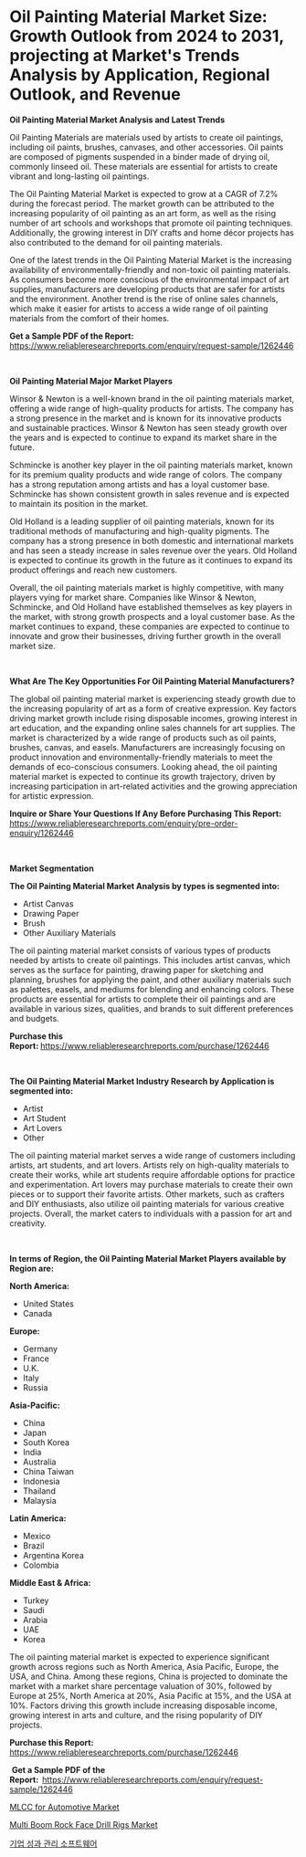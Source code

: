 <p><h1>Oil Painting Material Market Size: Growth Outlook from 2024 to 2031, projecting at Market's Trends Analysis by Application, Regional Outlook, and Revenue</h1></p><p><strong>Oil Painting Material Market Analysis and Latest Trends</strong></p>
<p><p>Oil Painting Materials are materials used by artists to create oil paintings, including oil paints, brushes, canvases, and other accessories. Oil paints are composed of pigments suspended in a binder made of drying oil, commonly linseed oil. These materials are essential for artists to create vibrant and long-lasting oil paintings.</p><p>The Oil Painting Material Market is expected to grow at a CAGR of 7.2% during the forecast period. The market growth can be attributed to the increasing popularity of oil painting as an art form, as well as the rising number of art schools and workshops that promote oil painting techniques. Additionally, the growing interest in DIY crafts and home décor projects has also contributed to the demand for oil painting materials.</p><p>One of the latest trends in the Oil Painting Material Market is the increasing availability of environmentally-friendly and non-toxic oil painting materials. As consumers become more conscious of the environmental impact of art supplies, manufacturers are developing products that are safer for artists and the environment. Another trend is the rise of online sales channels, which make it easier for artists to access a wide range of oil painting materials from the comfort of their homes.</p></p>
<p><strong>Get a Sample PDF of the Report:&nbsp;</strong> <a href="https://www.reliableresearchreports.com/enquiry/request-sample/1262446">https://www.reliableresearchreports.com/enquiry/request-sample/1262446</a></p>
<p>&nbsp;</p>
<p><strong>Oil Painting Material Major Market Players</strong></p>
<p><p>Winsor & Newton is a well-known brand in the oil painting materials market, offering a wide range of high-quality products for artists. The company has a strong presence in the market and is known for its innovative products and sustainable practices. Winsor & Newton has seen steady growth over the years and is expected to continue to expand its market share in the future.</p><p>Schmincke is another key player in the oil painting materials market, known for its premium quality products and wide range of colors. The company has a strong reputation among artists and has a loyal customer base. Schmincke has shown consistent growth in sales revenue and is expected to maintain its position in the market.</p><p>Old Holland is a leading supplier of oil painting materials, known for its traditional methods of manufacturing and high-quality pigments. The company has a strong presence in both domestic and international markets and has seen a steady increase in sales revenue over the years. Old Holland is expected to continue its growth in the future as it continues to expand its product offerings and reach new customers.</p><p>Overall, the oil painting materials market is highly competitive, with many players vying for market share. Companies like Winsor & Newton, Schmincke, and Old Holland have established themselves as key players in the market, with strong growth prospects and a loyal customer base. As the market continues to expand, these companies are expected to continue to innovate and grow their businesses, driving further growth in the overall market size.</p></p>
<p>&nbsp;</p>
<p><strong>What Are The Key Opportunities For Oil Painting Material Manufacturers?</strong></p>
<p><p>The global oil painting material market is experiencing steady growth due to the increasing popularity of art as a form of creative expression. Key factors driving market growth include rising disposable incomes, growing interest in art education, and the expanding online sales channels for art supplies. The market is characterized by a wide range of products such as oil paints, brushes, canvas, and easels. Manufacturers are increasingly focusing on product innovation and environmentally-friendly materials to meet the demands of eco-conscious consumers. Looking ahead, the oil painting material market is expected to continue its growth trajectory, driven by increasing participation in art-related activities and the growing appreciation for artistic expression.</p></p>
<p><strong>Inquire or Share Your Questions If Any Before Purchasing This Report:</strong> <a href="https://www.reliableresearchreports.com/enquiry/pre-order-enquiry/1262446">https://www.reliableresearchreports.com/enquiry/pre-order-enquiry/1262446</a></p>
<p>&nbsp;</p>
<p><strong>Market Segmentation</strong></p>
<p><strong>The Oil Painting Material Market Analysis by types is segmented into:</strong></p>
<p><ul><li>Artist Canvas</li><li>Drawing Paper</li><li>Brush</li><li>Other Auxiliary Materials</li></ul></p>
<p><p>The oil painting material market consists of various types of products needed by artists to create oil paintings. This includes artist canvas, which serves as the surface for painting, drawing paper for sketching and planning, brushes for applying the paint, and other auxiliary materials such as palettes, easels, and mediums for blending and enhancing colors. These products are essential for artists to complete their oil paintings and are available in various sizes, qualities, and brands to suit different preferences and budgets.</p></p>
<p><strong>Purchase this Report:&nbsp;</strong><a href="https://www.reliableresearchreports.com/purchase/1262446">https://www.reliableresearchreports.com/purchase/1262446</a></p>
<p>&nbsp;</p>
<p><strong>The Oil Painting Material Market Industry Research by Application is segmented into:</strong></p>
<p><ul><li>Artist</li><li>Art Student</li><li>Art Lovers</li><li>Other</li></ul></p>
<p><p>The oil painting material market serves a wide range of customers including artists, art students, and art lovers. Artists rely on high-quality materials to create their works, while art students require affordable options for practice and experimentation. Art lovers may purchase materials to create their own pieces or to support their favorite artists. Other markets, such as crafters and DIY enthusiasts, also utilize oil painting materials for various creative projects. Overall, the market caters to individuals with a passion for art and creativity.</p></p>
<p>&nbsp;</p>
<p><strong>In terms of Region, the Oil Painting Material Market Players available by Region are:</strong></p>
<p>
    <p> <strong> North America: </strong>
        <ul>
            <li>United States</li>
            <li>Canada</li>
        </ul>
        </p> 
    <p> <strong> Europe: </strong>
        <ul>
            <li>Germany</li>
            <li>France</li>
            <li>U.K.</li>
            <li>Italy</li>
            <li>Russia</li>
        </ul>
        </p> 
    <p> <strong> Asia-Pacific: </strong>
        <ul>
            <li>China</li>
            <li>Japan</li>
            <li>South Korea</li>
            <li>India</li>
            <li>Australia</li>
            <li>China Taiwan</li>
            <li>Indonesia</li>
            <li>Thailand</li>
            <li>Malaysia</li>
        </ul>
        </p> 
    <p> <strong> Latin America: </strong>
        <ul>
            <li>Mexico</li>
            <li>Brazil</li>
            <li>Argentina Korea</li>
            <li>Colombia</li>
        </ul>
        </p> 
    <p> <strong> Middle East & Africa: </strong>
        <ul>
            <li>Turkey</li>
            <li>Saudi</li>
            <li>Arabia</li>
            <li>UAE</li>
            <li>Korea</li>
        </ul>
    </p>
    </p>
<p><p>The oil painting material market is expected to experience significant growth across regions such as North America, Asia Pacific, Europe, the USA, and China. Among these regions, China is projected to dominate the market with a market share percentage valuation of 30%, followed by Europe at 25%, North America at 20%, Asia Pacific at 15%, and the USA at 10%. Factors driving this growth include increasing disposable income, growing interest in arts and culture, and the rising popularity of DIY projects.</p></p>
<p><strong>Purchase this Report: </strong><a href="https://www.reliableresearchreports.com/purchase/1262446">https://www.reliableresearchreports.com/purchase/1262446</a></p>
<p>&nbsp;<strong>Get a Sample PDF of the Report:&nbsp;&nbsp;</strong><a href="https://www.reliableresearchreports.com/enquiry/request-sample/1262446">https://www.reliableresearchreports.com/enquiry/request-sample/1262446</a></p>
<p><strong></strong></p>
<p><p><a href="https://view.publitas.com/reportprime-1/mlcc-for-automotive-market-provides-a-comprehensive-analysis-including-a-macro-overview-of-the-market-as-well-as-micro-details-such-as-market-size-and-competitive-landscape/">MLCC for Automotive Market</a></p><p><a href="https://view.publitas.com/reportprime-1/multi-boom-rock-face-drill-rigs-market-size-growing-and-forecasted-for-period-from-2023-2030-and-provides-complete-market-analysis-of-this-market/">Multi Boom Rock Face Drill Rigs Market</a></p><p><a href="https://medium.com/@joeyjohns20/%EA%B8%B0%EC%97%85-%EC%84%B1%EA%B3%BC-%EA%B4%80%EB%A6%AC-%EC%86%8C%ED%94%84%ED%8A%B8%EC%9B%A8%EC%96%B4-%EC%8B%9C%EC%9E%A5-2031%EB%85%84%EA%B9%8C%EC%A7%80%EC%9D%98-%ED%8A%B8%EB%A0%8C%EB%93%9C-%EC%98%88%EC%B8%A1-%EB%B0%8F-%EA%B2%BD%EC%9F%81-%EB%B6%84%EC%84%9D-62f860047b5d">기업 성과 관리 소프트웨어</a></p></p>